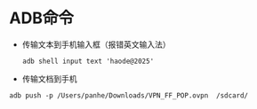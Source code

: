 
# ADB命令

- 传输文本到手机输入框（报错英文输入法）

  `adb shell input text 'haode@2025'`

- 传输文档到手机

`adb push -p /Users/panhe/Downloads/VPN_FF_POP.ovpn  /sdcard/`